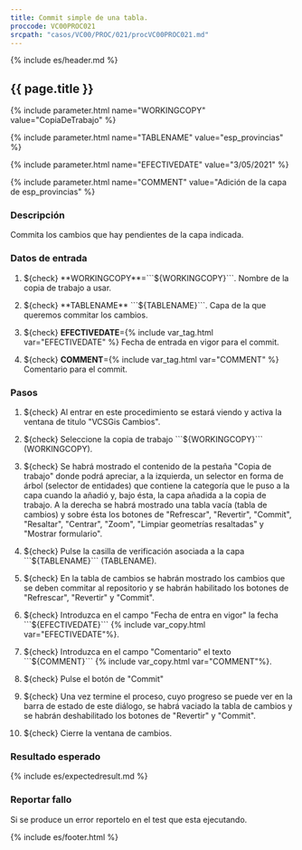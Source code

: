 ```yaml
---
title: Commit simple de una tabla.
proccode: VC00PROC021
srcpath: "casos/VC00/PROC/021/procVC00PROC021.md"
---
```


{% include es/header.md %}

## {{ page.title }}

{% include parameter.html name="WORKINGCOPY" value="CopiaDeTrabajo" %}

{% include parameter.html name="TABLENAME" value="esp_provincias" %}

{% include parameter.html name="EFECTIVEDATE" value="3/05/2021" %}

{% include parameter.html name="COMMENT" value="Adición de la capa de esp_provincias" %}


### Descripción

Commita los cambios que hay pendientes de la capa indicada.

### Datos de entrada

1. ${check} **WORKINGCOPY**=```${WORKINGCOPY}```. Nombre de la copia de trabajo a usar. 

1. ${check} **TABLENAME** ```${TABLENAME}```. Capa de la que queremos commitar los cambios. 

1. ${check} **EFECTIVEDATE**={% include var_tag.html var="EFECTIVEDATE" %} Fecha de entrada en vigor para el commit.

1. ${check} **COMMENT**={% include var_tag.html var="COMMENT" %} Comentario para el commit.

### Pasos

1. ${check} Al entrar en este procedimiento se estará viendo y activa la ventana de titulo "VCSGis Cambios".

2. ${check} Seleccione la copia de trabajo ```${WORKINGCOPY}``` (WORKINGCOPY).

3. ${check} Se habrá mostrado el contenido de la pestaña "Copia de trabajo" donde podrá apreciar, a la izquierda, 
   un selector en forma de árbol (selector de entidades) que contiene la categoría que le puso a la capa cuando la añadió y, 
   bajo ésta, la capa añadida a la copia de trabajo. A la derecha se habrá mostrado una tabla vacía (tabla de cambios) y 
   sobre ésta los botones de "Refrescar", "Revertir", "Commit", "Resaltar", "Centrar", "Zoom", "Limpiar geometrías resaltadas" y "Mostrar formulario".

4. ${check} Pulse la casilla de verificación asociada a la capa ```${TABLENAME}``` (TABLENAME).

5. ${check} En la tabla de cambios se habrán mostrado los cambios que se deben commitar al repositorio y se habrán habilitado 
   los botones de "Refrescar", "Revertir" y "Commit".

6. ${check} Introduzca en el campo "Fecha de entra en vigor" la fecha ```${EFECTIVEDATE}``` {% include var_copy.html var="EFECTIVEDATE"%}.

7. ${check} Introduzca en el campo "Comentario" el texto ```${COMMENT}``` {% include var_copy.html var="COMMENT"%}.

8. ${check} Pulse el botón de "Commit"

9. ${check} Una vez termine el proceso, cuyo progreso se puede ver en la barra de estado de este diálogo, 
    se habrá vaciado la tabla de cambios y se habrán deshabilitado los botones de "Revertir" y "Commit".

10. ${check} Cierre la ventana de cambios. 
 
### Resultado esperado

{% include es/expectedresult.md %}

### Reportar fallo

Si se produce un error reportelo en el test que esta ejecutando.

{% include es/footer.html %}
